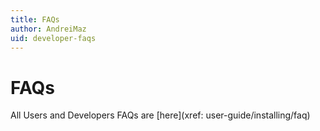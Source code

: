 ```yaml
---
title: FAQs
author: AndreiMaz
uid: developer-faqs
---
```

# FAQs

All Users and Developers FAQs are [here](xref: user-guide/installing/faq)
